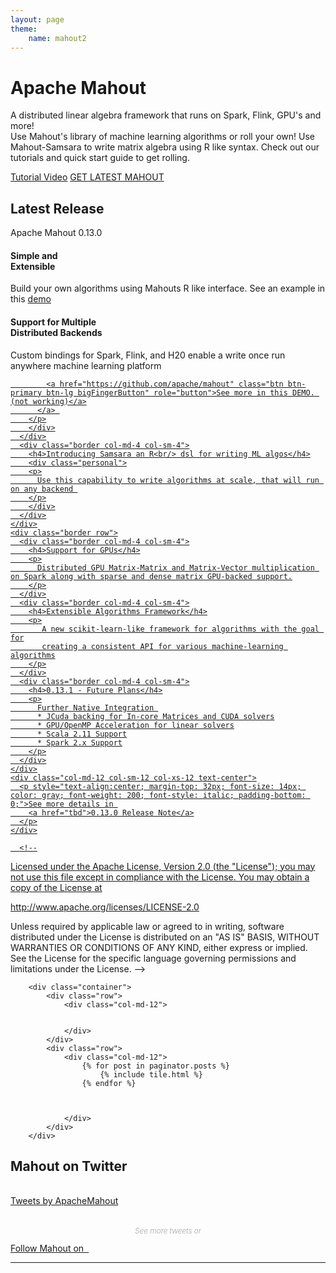 ```yaml
---
layout: page
theme: 
    name: mahout2
---
```


<div class="jumbotron">
  <div class="container">
    <h1>Apache Mahout</h1>
    <p>A distributed linear algebra framework that runs on Spark, Flink, GPU's and more!<br/>
      Use Mahout's library of machine learning algorithms or roll your own!  Use Mahout-Samsara to write matrix
      algebra using R like syntax.  Check out our tutorials and quick start guide to get rolling.
    </p>
    <div class="border row">
      <div class="col-md-12 col-sm-12 col-xs-12 text-center newBtn">
        <a href="http://youtube.com" target="_zeppelinVideo" class="btn btn-primary btn-lg bigFingerButton" role="button">Tutorial Video</a>
        <a href="https://github.com/apache/mahout" class="btn btn-primary btn-lg bigFingerButton" role="button">GET LATEST MAHOUT</a>
      </div>
    </div>
  </div>
</div>  

<!-- 3 wide column -->

<!--
Licensed under the Apache License, Version 2.0 (the "License");
you may not use this file except in compliance with the License.
You may obtain a copy of the License at

http://www.apache.org/licenses/LICENSE-2.0

Unless required by applicable law or agreed to in writing, software
distributed under the License is distributed on an "AS IS" BASIS,
WITHOUT WARRANTIES OR CONDITIONS OF ANY KIND, either express or implied.
See the License for the specific language governing permissions and
limitations under the License.
-->

<div class="new">
  <div class="container">
    <h2>Latest Release</h2>
    <span class="newMahout center-block">Apache Mahout 0.13.0</span>
    <div class="border row">
      <div class="border col-md-4 col-sm-4">
        <h4>Simple and <br/>Extensible</h4>
        <div class="viz">
          <p>
            Build your own algorithms using Mahouts R like interface.  See an example in this 
            <a href="" target="_blank">demo</a>
          </p>
        </div>
      </div>
      <div class="border col-md-4 col-sm-4">
        <h4>Support for Multiple <br/>Distributed Backends</h4>
        <div class="multi">
        <p>
           Custom bindings for Spark, Flink, and H20 enable a write once run anywhere machine learning platform
          <a class="thumbnail text-center" href="#thumb">
            
            <a href="https://github.com/apache/mahout" class="btn btn-primary btn-lg bigFingerButton" role="button">See more in this DEMO. (not working)</a>
          </a> 
        </p>
        </div>
      </div>
      <div class="border col-md-4 col-sm-4">
        <h4>Introducing Samsara an R<br/> dsl for writing ML algos</h4>
        <div class="personal">
        <p>
          Use this capability to write algorithms at scale, that will run on any backend 
        </p>
        </div>
      </div>
    </div>
    <div class="border row">
      <div class="border col-md-4 col-sm-4">
        <h4>Support for GPUs</h4>
        <p>
          Distributed GPU Matrix-Matrix and Matrix-Vector multiplication on Spark along with sparse and dense matrix GPU-backed support.
        </p>
      </div>
      <div class="border col-md-4 col-sm-4">
        <h4>Extensible Algorithms Framework</h4>
        <p>
           A new scikit-learn-like framework for algorithms with the goal for
           creating a consistent API for various machine-learning algorithms
        </p>
      </div>
      <div class="border col-md-4 col-sm-4">
        <h4>0.13.1 - Future Plans</h4>
        <p>
          Further Native Integration 
          * JCuda backing for In-core Matrices and CUDA solvers
          * GPU/OpenMP Acceleration for linear solvers
          * Scala 2.11 Support
          * Spark 2.x Support
        </p>
      </div>
    </div>
    <div class="col-md-12 col-sm-12 col-xs-12 text-center">
      <p style="text-align:center; margin-top: 32px; font-size: 14px; color: gray; font-weight: 200; font-style: italic; padding-bottom: 0;">See more details in 
        <a href="tbd">0.13.0 Release Note</a>
      </p>
    </div>
  </div>
</div>

      <!--
Licensed under the Apache License, Version 2.0 (the "License");
you may not use this file except in compliance with the License.
You may obtain a copy of the License at

http://www.apache.org/licenses/LICENSE-2.0

Unless required by applicable law or agreed to in writing, software
distributed under the License is distributed on an "AS IS" BASIS,
WITHOUT WARRANTIES OR CONDITIONS OF ANY KIND, either express or implied.
See the License for the specific language governing permissions and
limitations under the License.
-->



        <div class="container">
            <div class="row">
                <div class="col-md-12">
                

                </div>
            </div>
            <div class="row">
                <div class="col-md-12">
                    {% for post in paginator.posts %}
                        {% include tile.html %}
                    {% endfor %}


                    
                </div>
            </div>
        </div>



<div class="new">
  <div class="container">
    <h2>Mahout on Twitter</h2>
    <br/>
    <div class="row">
      <div class="col-md-12 col-sm-12 col-xs-12 text-center">
        <div class='jekyll-twitter-plugin'><a class="twitter-timeline" data-width="500" data-tweet-limit="4" data-chrome="nofooter" href="https://twitter.com/ApacheMahout">Tweets by ApacheMahout</a>
<script async src="//platform.twitter.com/widgets.js" charset="utf-8"></script></div>
      </div>
      <div class="col-md-12 col-sm-12 col-xs-12 text-center twitterBtn">
        <p style="text-align:center; margin-top: 32px; font-size: 12px; color: gray; font-weight: 200; font-style: italic; padding-bottom: 0;">See more tweets or</p>
        <a href="https://twitter.com/ApacheMahout" target="_blank" class="btn btn-primary btn-lg round" role="button">
          Follow Mahout on &nbsp;
          <i class="fa fa-twitter fa-lg" aria-hidden="true"></i>
        </a>
      </div>
    </div>
  </div>
  <hr>
</div>

